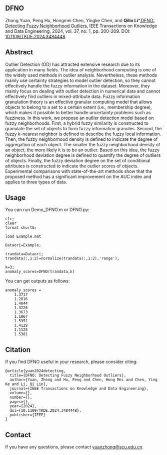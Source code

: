 ## DFNO
Zhong Yuan, Peng Hu, Hongmei Chen, Yingke Chen, and **Qilin Li***,[DFNO: Detecting Fuzzy Neighborhood Outliers](Paper/2024-DFNO.pdf), IEEE Transactions on Knowledge and Data Engineering, 2024, vol. 37, no. 1, pp. 200-209. DOI: [10.1109/TKDE.2024.3484448](https://doi.org/10.1109/TKDE.2024.3484448).

## Abstract
Outlier Detection (OD) has attracted extensive research due to its application in many fields. The idea of neighborhood computing is one of the widely used methods in outlier analysis. Nevertheless, these methods mainly use certainty strategies to model outlier detection, so they cannot effectively handle the fuzzy information in the dataset. Moreover, they mainly focus on dealing with outlier detection in numerical data and cannot effectively find outliers in mixed-attribute data. Fuzzy information granulation theory is an effective granular computing model that allows objects to belong to a set to a certain extent (i.e., membership degree), which makes it possible to better handle uncertainty problems such as fuzziness. In this work, we propose an outlier detection model based on fuzzy neighborhoods. First, a hybrid fuzzy similarity is constructed to granulate the set of objects to form fuzzy information granules. Second, the fuzzy $k$-nearest neighbor is defined to describe the fuzzy local information. Then, the fuzzy neighborhood density is defined to indicate the degree of aggregation of each object. The smaller the fuzzy neighborhood density of an object, the more likely it is to be an outlier. Based on this idea, the fuzzy neighborhood deviation degree is defined to quantify the degree of outliers of objects. Finally, the fuzzy deviation degree on the set of conditional attributes is constructed to indicate the outlier scores of objects. Experimental comparisons with state-of-the-art methods show that the proposed method has a significant improvement on the AUC index and applies to three types of data.

## Usage
You can run Demo_DFNO.m or DFNO.py:
```
clc;
clear
format shortG;

load Example.mat

Dataori=Example;

trandata=Dataori;
trandata(:,1:2)=normalize(trandata(:,1:2),'range');

k=3;
anomaly_scores=DFNO(trandata,k)

```
You can get outputs as follows:
```
anomaly_scores =
    1.3717
    1.2816
    1.4044
    1.3226
    1.3673
    1.1867
    1.5351
    1.4129
    1.1125
    1.5381
```

## Citation
If you find DFNO useful in your research, please consider citing:
```
@article{yuan2024detecting,
  title={DFNO: Detecting Fuzzy Neighborhood Outliers},
  author={Yuan, Zhong and Hu, Peng and Chen, Hong Mei and Chen, Ying Ke and Li, Qi Lin},
  journal={IEEE Transactions on Knowledge and Data Engineering},
  volume={},
  number={},
  pages={},
  year={2024},
  doi={10.1109/TKDE.2024.3484448},
  publisher={IEEE}
}
```
## Contact
If you have any questions, please contact yuanzhong@scu.edu.cn.
